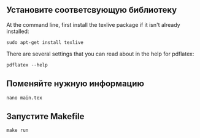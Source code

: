 ## Установите соответсвующую библиотеку 
At the command line, first install the texlive package if it isn't already installed:
```
sudo apt-get install texlive
```
There are several settings that you can read about in the help for pdflatex:
```
pdflatex --help
```
## Поменяйте нужную информацию 
```
nano main.tex
```
## Запустите Makefile
```
make run
```
